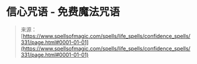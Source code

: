 <!--yml

类别：未分类

日期：2024年6月12日 18:32:57

-->

# 信心咒语 - 免费魔法咒语

> 来源：[https://www.spellsofmagic.com/spells/life_spells/confidence_spells/331/page.html#0001-01-01](https://www.spellsofmagic.com/spells/life_spells/confidence_spells/331/page.html#0001-01-01)
